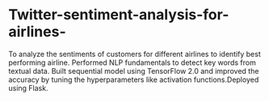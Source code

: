 # Twitter-sentiment-analysis-for-airlines-
To analyze the sentiments of customers for different airlines to identify best performing airline. Performed NLP fundamentals to detect key words from textual data. Built sequential model using TensorFlow 2.0 and improved the accuracy by tuning the hyperparameters like activation functions.Deployed using Flask.
